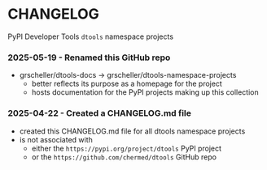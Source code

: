 # CHANGELOG

PyPI Developer Tools `dtools` namespace projects

### 2025-05-19 - Renamed this GitHub repo

- grscheller/dtools-docs -> grscheller/dtools-namespace-projects
  - better reflects its purpose as a homepage for the project
  - hosts documentation for the PyPI projects making up this collection

### 2025-04-22 - Created a CHANGELOG.md file

- created this CHANGELOG.md file for all dtools namespace projects
- is not associated with
  - either the `https://pypi.org/project/dtools` PyPI project
  - or the `https://github.com/chermed/dtools` GitHub repo

